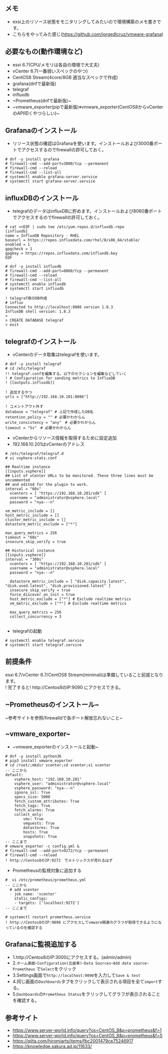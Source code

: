 ## メモ
- exsi上のリソース状態をモニタリングしてみたいので環境構築のメモ書きです。
- こちらをやってみた感じ(https://github.com/jorgedlcruz/vmware-grafana)

## 必要なもの(動作環境など)
- esxi 6.7(CPU/メモリは各自の環境で大丈夫)
- vCenter 6.7(一番弱いスペックのやつ)
- CentOS8 Stream(4core/8GB 適当なスペックで作成)
- grafana(dnfで最新版)
- telegraf
- influxdb
- ~Prometheus(dnfで最新版)~
- ~vmware_exporter(pipで最新版)※vmware_exporter(CentOS8からvCenterのAPI叩くやつらしい)~

## Grafanaのインストール
- リソース状態の確認はGrafanaを使います。インストールおよび3000番ポートでアクセスするのでfirewallの許可しておく。
```
# dnf -y install grafana
# firewall-cmd --add-port=3000/tcp --permanent
# firewall-cmd --reload
# firewall-cmd --list-all
# systemctl enable grafana-server.service
# systemctl start grafana-server.service
```

## influxDBのインストール
- telegrafのデータはinfluxDBに貯めます。インストールおよび8060番ポートでアクセスするのでfirewallの許可しておく。
```
# cat <<EOF | sudo tee /etc/yum.repos.d/influxdb.repo
[influxdb]
name = InfluxDB Repository - RHEL 
baseurl = https://repos.influxdata.com/rhel/8/x86_64/stable/
enabled = 1
gpgcheck = 1
gpgkey = https://repos.influxdata.com/influxdb.key
EOF

# dnf -y install influxdb
# firewall-cmd --add-port=8060/tcp --permanent
# firewall-cmd --reload
# firewall-cmd --list-all
# systemctl enable influxdb
# systemctl start influxdb

! telegraf用のDB作成
# influx
Connected to http://localhost:8086 version 1.8.3
InfluxDB shell version: 1.8.3
> 
> CREATE DATABASE telegraf
> exit

```

## telegrafのインストール
- vCenterのデータ取集はtelegrafを使います。
```
# dnf -y install telegraf
# cd /etc/telegraf
!! telegraf.confを編集する。以下のセクションを編集などしていく
! # Configuration for sending metrics to InfluxDB
! [[outputs.influxdb]]

! 追加するやつ
urls = ["http://192.168.10.101:8086"]

! コメントアウト外す
database = "telegraf" # 上記で作成したDB名
retention_policy = "" # 必要かわからん
write_consistency = "any"　# 必要かわからん
timeout = "5s"　# 必要かわからん
```
- vCenterからリソース情報を取得するために設定追加
- 192.168.10.201はvCenterのアドレス
```
# /etc/telegraf/telegraf.d
# vi vsphere-stats.conf

## Realtime instance
[[inputs.vsphere]]
## List of vCenter URLs to be monitored. These three lines must be uncommented
## and edited for the plugin to work.
interval = "60s"
  vcenters = [ "https://192.168.10.201/sdk" ]
  username = "administrator@vsphere.local"
  password = "nya---n"

vm_metric_include = []
host_metric_include = []
cluster_metric_include = []
datastore_metric_exclude = ["*"]

max_query_metrics = 256
timeout = "60s"
insecure_skip_verify = true

## Historical instance
[[inputs.vsphere]]
interval = "300s"
  vcenters = [ "https://192.168.10.201/sdk" ]
  username = "administrator@vsphere.local"
  password = "nya---n"

  datastore_metric_include = [ "disk.capacity.latest", "disk.used.latest", "disk.provisioned.latest" ]
  insecure_skip_verify = true
  force_discover_on_init = true
  host_metric_exclude = ["*"] # Exclude realtime metrics
  vm_metric_exclude = ["*"] # Exclude realtime metrics

  max_query_metrics = 256
  collect_concurrency = 3
  
```

- telegrafの起動
```
# systemctl enable telegraf.service
# systemctl start telegraf.service

```


## 前提条件
esxi 6.7/vCenter 6.7/CentOS8 Stream(minimal)は準備していること前提となります。  
! 完了すると! http://Centos8のIP:9090 にアクセスできる。



## ~Prometheusのインストール~
~参考サイトを参照/firewalldで各ポート解放忘れないこと~

## ~vmware_exporter~
- ~vmware_exporterのインストールと起動~
```
# dnf -y install python36
# pip3 install vmware_exporter
# cd /root/;mkdir vcenter;cd vcenter;vi vcenter
-- ここから
default:
    vsphere_host: "192.168.10.201"
    vsphere_user: "administrator@vsphere.local"
    vsphere_password: "nya---n"
    ignore_ssl: True
    specs_size: 5000
    fetch_custom_attributes: True
    fetch_tags: True
    fetch_alarms: True
    collect_only:
        vms: True
        vmguests: True
        datastores: True
        hosts: True
        snapshots: True
-- ここまで
# vmware_exporter -c config.yml &
# firewall-cmd --add-port=9272/tcp --permanent
# firewall-cmd --reload
! http://Centos8のIP:9272　でメトリックスが見れるはず
```
- Prometheusの監視対象に追加する
```
#  vi /etc/prometheus/prometheus.yml
-- ここから
  # add vcenter
  - job_name: 'vcenter'
    static_configs:
    - targets: ['localhost:9272']    
-- ここまで

# systemctl restart prometheus.service
! http://Centos8のIP:9090 にアクセスしてvmware関連のグラフが取得できるようになっているのを確認する
```

## Grafanaに監視追加する
- 1.http://Centos8のIP:3000にアクセスする。(admin/admin)
- 2.`ホーム画面`-`Configuration(左歯車)`-`Data Sources`-`Add data source`-`Prometheus` で`Select`をクリック
- 3.Settings画面で`http://localhost:9090`を入力して`Save & test`
- 4.同じ画面の`Dashboards`タブをクリックして表示される項目を全て`import`する。
- 5.`Dashboards`の`Prometheus Status`をクリックしてグラフが表示されることを確認する。


## 
## 参考サイト
- https://www.server-world.info/query?os=CentOS_8&p=prometheus&f=1
- https://www.server-world.info/query?os=CentOS_8&p=prometheus&f=5
- https://qiita.com/hiromiarts/items/fbc2001479ce75246917
- https://knowledge.sakura.ad.jp/11633/
